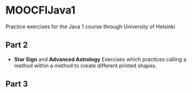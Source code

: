 # MOOCFIJava1
Practice exercises for the Java 1 course through University of Helsinki

## Part 2
- **Star Sign** and **Advanced Astrology** Exercises which practices calling a method within a method to create different printed shapes. 

## Part 3
